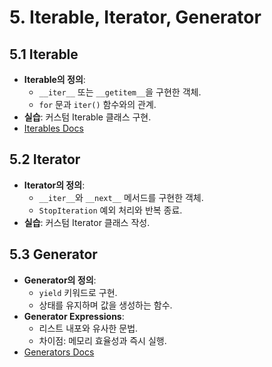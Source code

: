 
# 5. Iterable, Iterator, Generator

## 5.1 Iterable
- **Iterable의 정의**:
  - `__iter__` 또는 `__getitem__`을 구현한 객체.
  - `for` 문과 `iter()` 함수와의 관계.
- **실습**: 커스텀 Iterable 클래스 구현.
- [Iterables Docs](https://docs.python.org/3/library/stdtypes.html#typeiter)

## 5.2 Iterator
- **Iterator의 정의**:
  - `__iter__`와 `__next__` 메서드를 구현한 객체.
  - `StopIteration` 예외 처리와 반복 종료.
- **실습**: 커스텀 Iterator 클래스 작성.

## 5.3 Generator
- **Generator의 정의**:
  - `yield` 키워드로 구현.
  - 상태를 유지하며 값을 생성하는 함수.
- **Generator Expressions**:
  - 리스트 내포와 유사한 문법.
  - 차이점: 메모리 효율성과 즉시 실행.
- [Generators Docs](https://docs.python.org/3/tutorial/classes.html#generators)
